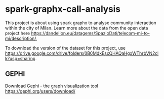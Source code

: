 # spark-graphx-call-analysis

This project is about using spark graphx to analyse community interaction within the city of Milan.
Learn more about the data from the open data project here https://dandelion.eu/datagems/SpazioDati/telecom-mi-to-mi/description/,

To download the version of the dataset for this project, use https://drive.google.com/drive/folders/0B0MdkEsxQHAQaHgxWThrbVN2clk?usp=sharing.

## GEPHI
Download Gephi - the graph visualization tool
https://gephi.org/users/download/